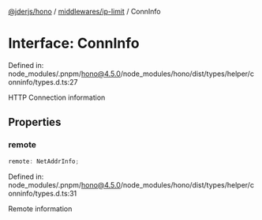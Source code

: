 [@jderjs/hono](../../../README.md) / [middlewares/ip-limit](../README.md) / ConnInfo

# Interface: ConnInfo

Defined in: node\_modules/.pnpm/hono@4.5.0/node\_modules/hono/dist/types/helper/conninfo/types.d.ts:27

HTTP Connection information

## Properties

### remote

```ts
remote: NetAddrInfo;
```

Defined in: node\_modules/.pnpm/hono@4.5.0/node\_modules/hono/dist/types/helper/conninfo/types.d.ts:31

Remote information
